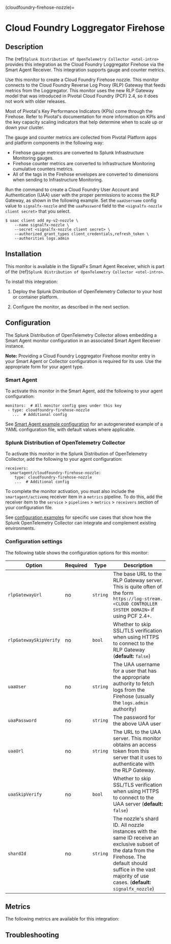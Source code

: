 (cloudfoundry-firehose-nozzle)=

# Cloud Foundry Loggregator Firehose

<meta name="description" content="Documentation on the cloudfoundry-firehose-nozzle monitor">

## Description

The {ref}`Splunk Distribution of OpenTelemetry Collector <otel-intro>` provides this integration as the
Cloud Foundry Loggregator Firehose via the Smart Agent Receiver. This integration supports gauge and counter metrics.

Use this monitor to create a Cloud Foundry Firehose nozzle. This monitor connects to the Cloud Foundry Reverse Log Proxy (RLP) Gateway that feeds metrics from the Loggregator. This monitor uses the new RLP Gateway model that was introduced in Pivotal Cloud Foundry (PCF) 2.4, so it does not work with older releases.

Most of Pivotal's Key Performance Indicators (KPIs) come through the Firehose. Refer to Pivotal's documentation for more information on KPIs and the key capacity scaling indicators that help determine when to scale up or down your cluster.

The gauge and counter metrics are collected from Pivotal Platform apps and platform components in the following way:

* Firehose gauge metrics are converted to Splunk Infrastructure Monitoring gauges.
* Firehose counter metrics are converted to Infrastructure Monitoring cumulative counters metrics.
* All of the tags in the Firehose envelopes are converted to dimensions when sending to Infrastructure Monitoring.

Run the command to create a Cloud Foundry User Account and Authentication (UAA) user with the proper permissions to access the RLP Gateway, as shown in the following example. Set the ``uaaUsername`` config value to ``signalfx-nozzle`` and the ``uaaPassword`` field to the ``<signalfx-nozzle client secret>`` that you select.

```
$ uaac client add my-v2-nozzle \
    --name signalfx-nozzle \
    --secret <signalfx-nozzle client secret> \
    --authorized_grant_types client_credentials,refresh_token \
    --authorities logs.admin
```

## Installation

This monitor is available in the SignalFx Smart Agent Receiver, which is part of the {ref}`Splunk Distribution of OpenTelemetry Collector <otel-intro>`.

To install this integration:

1. Deploy the Splunk Distribution of OpenTelemetry Collector to your host or container platform.

2. Configure the monitor, as described in the next section.

## Configuration

The Splunk Distribution of OpenTelemetry Collector allows embedding a Smart Agent monitor configuration in an associated Smart Agent Receiver instance.

**Note:** Providing a Cloud Foundry Loggregator Firehose monitor entry in your Smart Agent or Collector configuration is required for its use. Use the appropriate form for your agent type.

### Smart Agent

To activate this monitor in the Smart Agent, add the following to your agent configuration:

```
monitors:  # All monitor config goes under this key
 - type: cloudfoundry-firehose-nozzle
   ...  # Additional config
```

See <a href="https://docs.splunk.com/Observability/gdi/smart-agent/smart-agent-resources.html#configure-the-smart-agent" target="_blank">Smart Agent example configuration</a> for an autogenerated example of a YAML configuration file, with default values where applicable.

### Splunk Distribution of OpenTelemetry Collector

To activate this monitor in the Splunk Distribution of OpenTelemetry Collector, add the following to your agent configuration:

```
receivers:
  smartagent/cloudfoundry-firehose-nozzle:
    type: cloudfoundry-firehose-nozzle
    ...  # Additional config
```

To complete the monitor activation, you must also include the `smartagent/activemq` receiver item in a `metrics` pipeline. To do this, add the receiver item to the `service` > `pipelines` > `metrics` > `receivers` section of your configuration file.

See <a href="https://github.com/signalfx/splunk-otel-collector/tree/main/examples" target="_blank">configuration examples</a> for specific use cases that show how the Splunk OpenTelemetry Collector can integrate and complement existing environments.

### Configuration settings

The following table shows the configuration options for this monitor:

| Option | Required | Type | Description |
| --- | --- | --- | --- |
| `rlpGatewayUrl` | no | `string` | The base URL to the RLP Gateway server. This is quite often of the form ``https://log-stream.<CLOUD CONTROLLER SYSTEM DOMAIN>`` if using PCF 2.4+. |
| `rlpGatewaySkipVerify` | no | `bool` | Whether to skip SSL/TLS verification when using HTTPS to connect to the RLP Gateway (**default:** `false`) |
| `uaaUser` | no | `string` | The UAA username for a user that has the appropriate authority to fetch logs from the Firehose (usually the `logs.admin` authority) |
| `uaaPassword` | no | `string` | The password for the above UAA user |
| `uaaUrl` | no | `string` | The URL to the UAA server. This monitor obtains an access token from this server that it uses to authenticate with the RLP Gateway. |
| `uaaSkipVerify` | no | `bool` | Whether to skip SSL/TLS verification when using HTTPS to connect to the UAA server (**default:** `false`) |
| `shardId` | no | `string` | The nozzle's shard ID.  All nozzle instances with the same ID receive an exclusive subset of the data from the Firehose. The default should suffice in the vast majority of use cases. (**default:** `signalfx_nozzle`) |

## Metrics

The following metrics are available for this integration:

<div class="metrics-yaml" url="https://raw.githubusercontent.com/signalfx/signalfx-agent/main/pkg/monitors/cloudfoundry/metadata.yaml"></div>

## Troubleshooting

```{include} /_includes/troubleshooting.md
```
